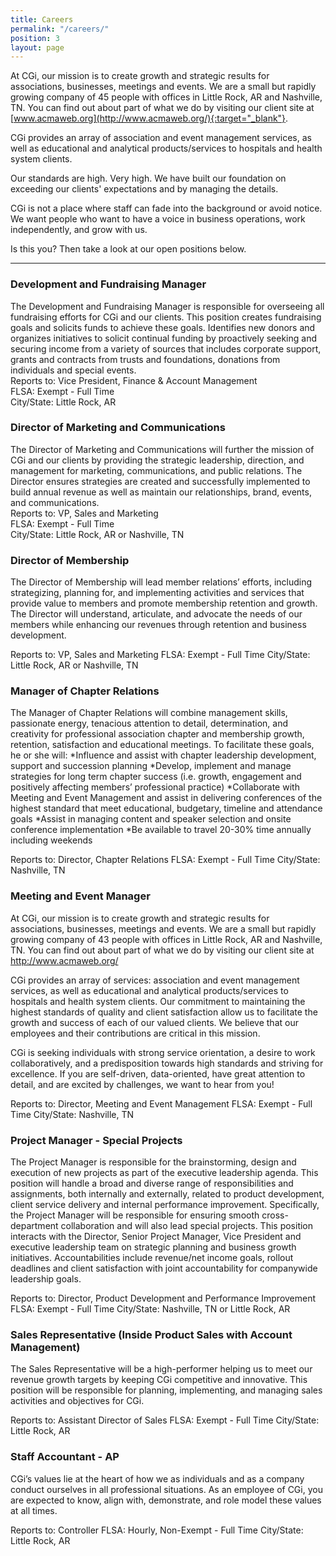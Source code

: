 ```yaml
---
title: Careers
permalink: "/careers/"
position: 3
layout: page
---
```



At CGi, our mission is to create growth and strategic results for associations, businesses, meetings and events.  We are a small but rapidly growing company of 45 people with offices in Little Rock, AR and Nashville, TN.  You can find out about part of what we do by visiting our client site at [www.acmaweb.org](http://www.acmaweb.org/){:target="_blank"}.
 
CGi provides an array of association and event management services, as well as educational and analytical products/services to hospitals and health system clients. 

Our standards are high. Very high. We have built our foundation on exceeding our clients' expectations and by managing the details. 

CGi is not a place where staff can fade into the background or avoid notice. We want people who want to have a voice in business operations, work independently, and grow with us. 

Is this you? Then take a look at our open positions below.

<hr>



### Development and Fundraising Manager
The Development and Fundraising Manager is responsible for overseeing all fundraising efforts for CGi
and our clients. This position creates fundraising goals and solicits funds to achieve these goals.
Identifies new donors and organizes initiatives to solicit continual funding by proactively seeking and securing income from a variety of sources that includes corporate support, grants and contracts from trusts and foundations, donations from individuals and special events.<br />
Reports to: Vice President, Finance & Account Management<br />
FLSA: Exempt - Full Time<br />
City/State: Little Rock, AR<br />



### Director of Marketing and Communications
The Director of Marketing and Communications will further the mission of CGi and our clients by providing the strategic leadership, direction, and management for marketing, communications, and public relations. The Director ensures strategies are created and successfully implemented to build annual revenue as well as maintain our relationships, brand, events, and communications.<br />
Reports to: VP, Sales and Marketing<br />
FLSA: Exempt - Full Time<br />
City/State: Little Rock, AR or Nashville, TN<br />


### Director of Membership
The Director of Membership will lead member relations’ efforts, including
strategizing, planning for, and implementing activities and services that provide
value to members and promote membership retention and growth. The Director
will understand, articulate, and advocate the needs of our members while
enhancing our revenues through retention and business development.

Reports to: VP, Sales and Marketing
FLSA: Exempt - Full Time
City/State: Little Rock, AR or Nashville, TN



### Manager of Chapter Relations
The Manager of Chapter Relations will combine management skills, passionate energy, tenacious attention to detail, determination, and creativity for professional association chapter and membership growth, retention, satisfaction and educational meetings. To facilitate these goals, he or she will:
*Influence and assist with chapter leadership development, support and succession planning
*Develop, implement and manage strategies for long term chapter success (i.e. growth, engagement and positively affecting members’ professional practice)
*Collaborate with Meeting and Event Management and assist in delivering conferences of the highest standard that meet educational, budgetary, timeline and attendance goals
*Assist in managing content and speaker selection and onsite conference implementation
*Be available to travel 20-30% time annually including weekends

Reports to: Director, Chapter Relations
FLSA: Exempt - Full Time
City/State: Nashville, TN



### Meeting and Event Manager
At CGi, our mission is to create growth and strategic results for associations, businesses, meetings and events. We are a small but rapidly growing company of 43 people with offices in Little Rock, AR and Nashville, TN. You can find out about part of what we do by visiting our client site at http://www.acmaweb.org/

CGi provides an array of services: association and event management services, as well as educational and analytical products/services to hospitals and health system clients. Our commitment to maintaining the highest standards of quality and client satisfaction allow us to facilitate the growth and success of each of our valued clients. We believe that our employees and their contributions are critical in this mission.

CGi is seeking individuals with strong service orientation, a desire to work collaboratively, and a predisposition towards high standards and striving for excellence. If you are self-driven, data-oriented, have great attention to detail, and are excited by challenges, we want to hear from you!

Reports to: Director, Meeting and Event Management
FLSA: Exempt - Full Time
City/State: Nashville, TN


### Project Manager - Special Projects
The Project Manager is responsible for the brainstorming, design and execution of new projects as part of the executive leadership agenda. This position will handle a broad and diverse range of responsibilities and assignments, both internally and externally, related to product development, client service delivery and internal performance improvement. Specifically, the Project Manager will be responsible for ensuring smooth cross-department collaboration and will also lead special projects. This position interacts with the Director, Senior Project Manager, Vice President and executive leadership team on strategic planning and business growth initiatives. Accountabilities include revenue/net income goals, rollout deadlines and client satisfaction with joint accountability for companywide leadership goals.

Reports to: Director, Product Development and Performance Improvement
FLSA: Exempt - Full Time
City/State: Nashville, TN or Little Rock, AR



### Sales Representative (Inside Product Sales with Account Management)
The Sales Representative will be a high-performer helping us to meet our revenue growth
targets by keeping CGi competitive and innovative. This position will be responsible for
planning, implementing, and managing sales activities and objectives for CGi.

Reports to: Assistant Director of Sales
FLSA: Exempt - Full Time
City/State: Little Rock, AR



### Staff Accountant - AP
CGi’s values lie at the heart of how we as individuals and as a company conduct ourselves in all professional situations. As an employee of CGi, you are expected to know, align with, demonstrate, and role model these values at all times.

Reports to: Controller
FLSA: Hourly, Non-Exempt - Full Time
City/State: Little Rock, AR